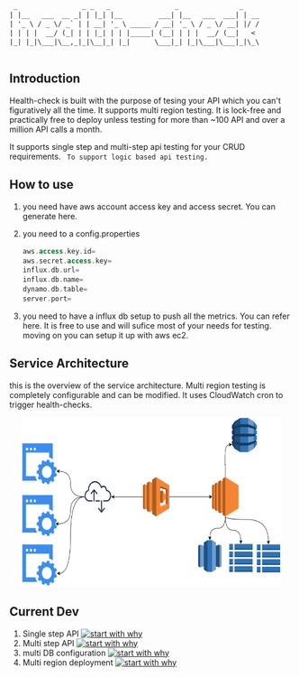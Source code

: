 ```$xslt

 _                _ _   _                _               _    
| |__   ___  __ _| | |_| |__         ___| |__   ___  ___| | __
| '_ \ / _ \/ _` | | __| '_ \ _____ / __| '_ \ / _ \/ __| |/ /
| | | |  __/ (_| | | |_| | | |_____| (__| | | |  __/ (__|   < 
|_| |_|\___|\__,_|_|\__|_| |_|      \___|_| |_|\___|\___|_|\_\
                                                              

```

## Introduction 
Health-check is built with the purpose of tesing your API which you can't figuratively all the time. It supports multi region testing. It is lock-free and practically free to deploy unless testing for more than ~100 API and over a million API calls a month.

It supports single step and multi-step api testing for your CRUD requirements. ``` To support logic based api testing.```  


## How to use 


1. you need have aws account access key and access secret. You can generate <a ref=here >here</a>.
2. you need to a config.properties

    ```a
    aws.access.key.id=
    aws.secret.access.key=
    influx.db.url=
    influx.db.name=
    dynamo.db.table=
    server.port=
    ```
3. you need to have a influx db setup to push all the metrics. You can refer <a ref=here >here</a>. It is free to use and will sufice most of your needs for testing. moving on you can setup it up with aws ec2.


## Service Architecture 

this is the overview of the service architecture.
Multi region testing is completely configurable and can be modified. It uses CloudWatch cron to trigger health-checks.


<p align="center">
  <img width="460" height="300" src="img/Untitled Diagram.png">
</p>


## Current Dev

1. Single step API [![start with why](https://img.shields.io/badge/status-done-green)]()
2. Multi step API [![start with why](https://img.shields.io/badge/status-dev-blue)]()
3. multi DB configuration [![start with why](https://img.shields.io/badge/status-design-gray)]()
4. Multi region deployment [![start with why](https://img.shields.io/badge/status-dev-blue)]()
